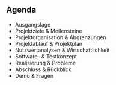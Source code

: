 ## Agenda

- Ausgangslage
- Projektziele &amp; Meilensteine
- Projektorganisation &amp; Abgrenzungen
- Projektablauf &amp; Projektplan
- Nutzwertanalysen &amp; Wirtschaftlichkeit
- Software- &amp; Testkonzept
- Realisierung &amp; Probleme
- Abschluss &amp; Rückblick
- Demo &amp; Fragen
